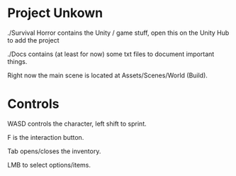 # Project Unkown

./Survival Horror contains the Unity / game stuff, open this on the Unity Hub to add the project

./Docs contains (at least for now) some txt files to document important things.

Right now the main scene is located at Assets/Scenes/World (Build).


# Controls

WASD controls the character, left shift to sprint.

F is the interaction button.

Tab opens/closes the inventory.

LMB to select options/items.
